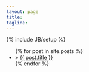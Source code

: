 ```yaml
---
layout: page
title: 
tagline: 
---
```

{% include JB/setup %}

<ul class="posts">
  {% for post in site.posts %}
    <li> &raquo; <a href="{{ BASE_PATH }}{{ post.url }}">{{ post.title }}</a></li>
  {% endfor %}
</ul>

